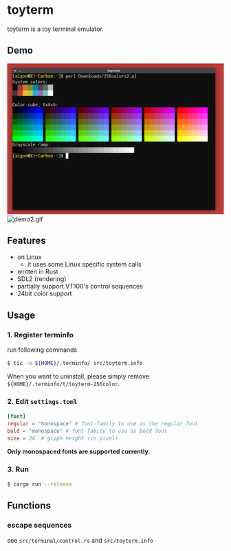 # toyterm

toyterm is a toy terminal emulator.

## Demo

![demo1.png](./demo/demo1.png)
![demo2.gif](./demo/demo2.gif)

## Features

- on Linux
    - it uses some Linux specific system calls
- written in Rust
- SDL2 (rendering)
- partially support VT100's control sequences
- 24bit color support


## Usage

### 1. Register terminfo

run following commands

```sh
$ tic -o ${HOME}/.terminfo/ src/toyterm.info
```

When you want to uninstall, please simply remove `${HOME}/.terminfo/t/toyterm-256color`.

### 2. Edit `settings.toml`

```toml
[font]
regular = "monospace" # font-family to use as the regular font
bold = "monospace" # font-family to use as bold font
size = 24  # glyph height (in pixel)
```

**Only monospaced fonts are supported currently.**

### 3. Run

```sh
$ cargo run --release
```

## Functions

### escape sequences

see `src/terminal/control.rs` and `src/toyterm.info`